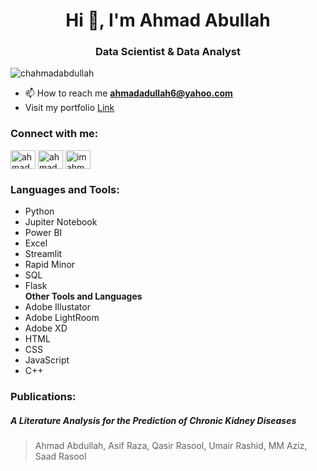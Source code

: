 <h1 align="center">Hi 👋, I'm Ahmad Abullah</h1>
<h3 align="center">Data Scientist & Data Analyst</h3>

<p align="left"> <img src="https://komarev.com/ghpvc/?username=chahmadabdullah&label=Profile%20views&color=0e75b6&style=flat" alt="chahmadabdullah" /> </p>

- 📫 How to reach me **ahmadadullah6@yahoo.com**
- Visit my portfolio <a href="https://www.datascienceportfol.io/ahmadabdullah"> Link </a>

<h3 align="left">Connect with me:</h3>
<p align="left">
<a href="https://linkedin.com/in/ahmadabdullah55" target="blank"><img align="center" src="https://raw.githubusercontent.com/rahuldkjain/github-profile-readme-generator/master/src/images/icons/Social/linked-in-alt.svg" alt="ahmadabdullah55" height="30" width="40" /></a>
<a href="https://fb.com/ahmad abdullah" target="blank"><img align="center" src="https://raw.githubusercontent.com/rahuldkjain/github-profile-readme-generator/master/src/images/icons/Social/facebook.svg" alt="ahmad abdullah" height="30" width="40" /></a>
<a href="https://instagram.com/imahmad.abdullah" target="blank"><img align="center" src="https://raw.githubusercontent.com/rahuldkjain/github-profile-readme-generator/master/src/images/icons/Social/instagram.svg" alt="imahmad.abdullah" height="30" width="40" /></a>
</p>

### Languages and Tools:

- Python <br>
- Jupiter Notebook <br>
- Power BI <br>
- Excel <br>
- Streamlit<br>
- Rapid Minor<br>
- SQL <br>
- Flask <br>
<b> Other Tools and Languages</b>
- Adobe Illustator <br>
- Adobe LightRoom <br>
- Adobe XD <br>
- HTML <br>
- CSS <br>
- JavaScript <br>
- C++

### Publications:
##### A Literature Analysis for the Prediction of Chronic Kidney Diseases
> Ahmad Abdullah, Asif Raza, Qasir Rasool, Umair Rashid, MM Aziz, Saad Rasool

